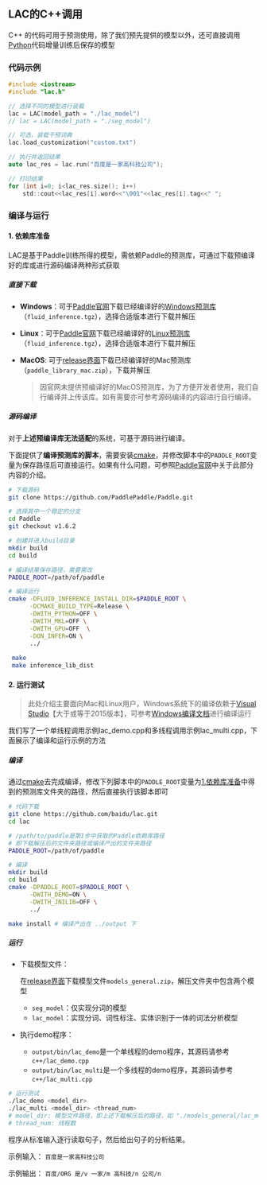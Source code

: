## LAC的C++调用

C++ 的代码可用于预测使用，除了我们预先提供的模型以外，还可直接调用[Python](../README.md)代码增量训练后保存的模型

### 代码示例

```c
#include <iostream>
#include "lac.h"

// 选择不同的模型进行装载
lac = LAC(model_path = "./lac_model")
// lac = LAC(model_path = "./seg_model")

// 可选，装载干预词典
lac.load_customization("custom.txt")

// 执行并返回结果
auto lac_res = lac.run("百度是一家高科技公司");

// 打印结果
for (int i=0; i<lac_res.size(); i++)
    std::cout<<lac_res[i].word<<"\001"<<lac_res[i].tag<<" ";
```

### 编译与运行

<h4 id="依赖库准备">1. 依赖库准备</h4>

LAC是基于Paddle训练所得的模型，需依赖Paddle的预测库，可通过下载预编译好的库或进行源码编译两种形式获取

##### 直接下载

- **Windows**：可于[Paddle官网](https://www.paddlepaddle.org.cn)下载已经编译好的[Windows预测库](https://www.paddlepaddle.org.cn/documentation/docs/zh/advanced_guide/inference_deployment/inference/windows_cpp_inference.html)（`fluid_inference.tgz`），选择合适版本进行下载并解压

- **Linux**：可于[Paddle官网](https://www.paddlepaddle.org.cn)下载已经编译好的[Linux预测库](https://www.paddlepaddle.org.cn/documentation/docs/zh/advanced_guide/inference_deployment/inference/build_and_install_lib_cn.html)（`fluid_inference.tgz`），选择合适版本进行下载并解压

- **MacOS**: 可于[release界面](https://github.com/baidu/lac/releases/)下载已经编译好的Mac预测库（`paddle_library_mac.zip`），下载并解压

  > 因官网未提供预编译好的MacOS预测库，为了方便开发者使用，我们自行编译并上传该库。如有需要亦可参考源码编译的内容进行自行编译。

##### 源码编译

对于**上述预编译库无法适配**的系统，可基于源码进行编译。

下面提供了**编译预测库的脚本**，需要安装[cmake](https://cmake.org/download/)，并修改脚本中的`PADDLE_ROOT`变量为保存路径后可直接运行。如果有什么问题，可参照[Paddle官网](https://www.paddlepaddle.org.cn/documentation/docs/zh/advanced_guide/inference_deployment/inference/index_cn.html)中关于此部分内容的介绍。

```sh
# 下载源码
git clone https://github.com/PaddlePaddle/Paddle.git

# 选择其中一个稳定的分支
cd Paddle
git checkout v1.6.2

# 创建并进入build目录
mkdir build
cd build

# 编译结果保存路径，需要需改
PADDLE_ROOT=/path/of/paddle

# 编译运行
cmake -DFLUID_INFERENCE_INSTALL_DIR=$PADDLE_ROOT \
      -DCMAKE_BUILD_TYPE=Release \
      -DWITH_PYTHON=OFF \
      -DWITH_MKL=OFF \
      -DWITH_GPU=OFF  \
      -DON_INFER=ON \
      ../
      
 make
 make inference_lib_dist
```

#### 2. 运行测试
> 此处介绍主要面向Mac和Linux用户，Windows系统下的编译依赖于[Visual Studio](https://visualstudio.microsoft.com/zh-hans/)【大于或等于2015版本】，可参考[Windows编译文档](../compile4windows.md)进行编译运行

我们写了一个单线程调用示例lac_demo.cpp和多线程调用示例lac_multi.cpp，下面展示了编译和运行示例的方法

##### 编译

通过[cmake](https://cmake.org/download/)去完成编译，修改下列脚本中的`PADDLE_ROOT`变量为[1.依赖库准备](#依赖库准备)中得到的预测库文件夹的路径，然后直接执行该脚本即可

```sh
# 代码下载
git clone https://github.com/baidu/lac.git
cd lac

# /path/to/paddle是第1步中获取的Paddle依赖库路径
# 即下载解压后的文件夹路径或编译产出的文件夹路径
PADDLE_ROOT=/path/of/paddle

# 编译
mkdir build
cd build
cmake -DPADDLE_ROOT=$PADDLE_ROOT \
      -DWITH_DEMO=ON \
      -DWITH_JNILIB=OFF \
      ../

make install # 编译产出在 ../output 下
```

##### 运行

- 下载模型文件：

  在[release界面](https://github.com/baidu/lac/releases/)下载模型文件`models_general.zip`，解压文件夹中包含两个模型

  - `seg_model`：仅实现分词的模型
  - `lac_model`：实现分词、词性标注、实体识别于一体的词法分析模型

- 执行demo程序：

  - `output/bin/lac_demo`是一个单线程的demo程序，其源码请参考`c++/lac_demo.cpp`
  - `output/bin/lac_multi`是一个多线程的demo程序，其源码请参考`c++/lac_multi.cpp`

```sh
# 运行测试
./lac_demo <model_dir> 
./lac_multi <model_dir> <thread_num>
# model_dir: 模型文件路径，即上述下载解压后的路径，如 "./models_general/lac_model"
# thread_num: 线程数
```

程序从标准输入逐行读取句子，然后给出句子的分析结果。

示例输入：
`百度是一家高科技公司`

示例输出：
`百度/ORG 是/v 一家/m 高科技/n 公司/n`

